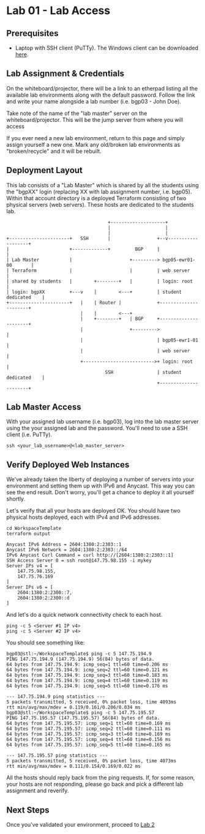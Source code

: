 # Lab 01 - Lab Access

## Prerequisites

* Laptop with SSH client (PuTTy). The Windows client can be downloaded [here](https://www.chiark.greenend.org.uk/~sgtatham/putty/latest.html).

## Lab Assignment & Credentials

On the whiteboard/projector, there will be a link to an etherpad listing all the available lab environments along with the default password. Follow the link and write your name alongside a lab number (i.e. bgp03 - John Doe).

Take note of the name of the "lab master" server on the whiteboard/projector. This will be the jump server from where you will access 

If you ever need a new lab environment, return to this page and simply assign yourself a new one. Mark any old/broken lab environments as "broken/recycle" and it will be rebuilt.

## Deployment Layout

This lab consists of a "Lab Master" which is shared by all the students using the "bgpXX" login (replacing XX with lab assignment number, i.e. bgp05). Within that account directory is a deployed Terraform consisting of two physical servers (web servers). These hosts are dedicated to the students lab.

```
                                     +--------------------+
                                     |                    |
                                     |                    |
+----------------------+   SSH       |                 +--v-------------------+
|                      +-------------+         BGP     |                      |
| Lab Master           |                     +---------> bgp05-ewr01-00       |
| Terraform            |                     |         | web server           |
| shared by students   |        +--------+   |         | login: root          |
| login: bgpXX         +---v    |        <---+         | student dedicated    |
+----------------------+   |    | Router |             +----------------------+
                           |    |        <---+
                           |    +--------+   | BGP     +----------------------+
                           |                 +--------->                      |
                           |                           | bgp05-ewr1-01        |
                           |                           | web server           |
                           +-------------------------->+ login: root          |
                                    SSH                | student dedicated    |
                                                       +----------------------+
```

## Lab Master Access

With your assigned lab username (i.e. bgp03), log into the lab master server using the your assigned lab and the password. You'll need to use a SSH client (i.e. PuTTy). 

```
ssh <your_lab_username>@<lab_master_server>
```

## Verify Deployed Web Instances

We've already taken the liberty of deploying a number of servers into your environment and setting them up with IPv6 and Anycast. This way you can see the end result. Don't worry, you'll get a chance to deploy it all yourself shortly.

Let's verify that all your hosts are deployed OK. You should have two physical hosts deployed, each with IPv4 and IPv6 addresses. 

```
cd WorkspaceTemplate
terraform output
```

```
Anycast IPv6 Address = 2604:1380:2:2303::1
Anycast IPv6 Network = 2604:1380:2:2303::/64
IPv6 Anycast Curl Command = curl http://[2604:1380:2:2303::1]
SSH Access Server 0 = ssh root@147.75.98.155 -i mykey
Server IPs v4 = [
    147.75.98.155,
    147.75.76.169
]
Server IPs v6 = [
    2604:1380:2:2300::7,
    2604:1380:2:2300::d
]
```

And let's do a quick network connectivity check to each host.

```
ping -c 5 <Server #1 IP v4>
ping -c 5 <Server #2 IP v4>
```

You should see something like:
```
bgp03@stl:~/WorkspaceTemplate$ ping -c 5 147.75.194.9
PING 147.75.194.9 (147.75.194.9) 56(84) bytes of data.
64 bytes from 147.75.194.9: icmp_seq=1 ttl=60 time=0.206 ms
64 bytes from 147.75.194.9: icmp_seq=2 ttl=60 time=0.121 ms
64 bytes from 147.75.194.9: icmp_seq=3 ttl=60 time=0.183 ms
64 bytes from 147.75.194.9: icmp_seq=4 ttl=60 time=0.119 ms
64 bytes from 147.75.194.9: icmp_seq=5 ttl=60 time=0.176 ms

--- 147.75.194.9 ping statistics ---
5 packets transmitted, 5 received, 0% packet loss, time 4093ms
rtt min/avg/max/mdev = 0.119/0.161/0.206/0.034 ms
bgp03@stl:~/WorkspaceTemplate$ ping -c 5 147.75.195.57
PING 147.75.195.57 (147.75.195.57) 56(84) bytes of data.
64 bytes from 147.75.195.57: icmp_seq=1 ttl=60 time=0.169 ms
64 bytes from 147.75.195.57: icmp_seq=2 ttl=60 time=0.111 ms
64 bytes from 147.75.195.57: icmp_seq=3 ttl=60 time=0.169 ms
64 bytes from 147.75.195.57: icmp_seq=4 ttl=60 time=0.156 ms
64 bytes from 147.75.195.57: icmp_seq=5 ttl=60 time=0.165 ms

--- 147.75.195.57 ping statistics ---
5 packets transmitted, 5 received, 0% packet loss, time 4073ms
rtt min/avg/max/mdev = 0.111/0.154/0.169/0.022 ms
```

All the hosts should reply back from the ping requests. If, for some reason, your hosts are not responding, please go back and pick a different lab assignment and reverify.

## Next Steps

Once you've validated your environment, proceed to [Lab 2](Lab02.md)
